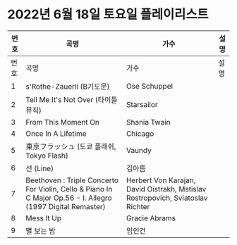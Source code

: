 # 2022년 6월 18일 토요일 플레이리스트

| 번호 | 곡명 | 가수 | 설명 |
|------|------|------|------|
| 번호 | 곡명 | 가수 | 설명 |
| 1 | s'Rothe-Zauerli (B기도문) | Ose Schuppel |  |
| 2 | Tell Me It's Not Over (타이틀 뮤직) | Starsailor |  |
| 3 | From This Moment On | Shania Twain |  |
| 4 | Once In A Lifetime | Chicago |  |
| 5 | 東京フラッシュ (도쿄 플래쉬, Tokyo Flash) | Vaundy |  |
| 6 | 선 (Line) | 김아름 |  |
| 7 | Beethoven : Triple Concerto For Violin, Cello & Piano In C Major Op.56 - I. Allegro (1997 Digital Remaster) | Herbert Von Karajan, David Oistrakh, Mstislav Rostropovich, Sviatoslav Richter |  |
| 8 | Mess It Up | Gracie Abrams |  |
| 9 | 별 보는 밤 | 임인건 |  |
